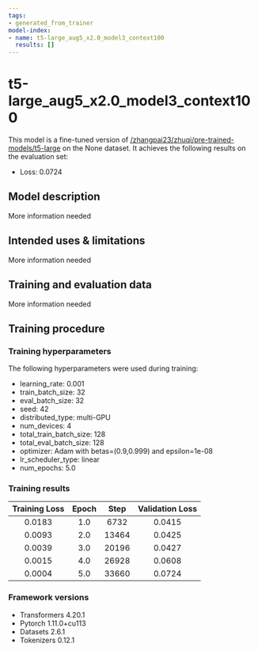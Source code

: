 ```yaml
---
tags:
- generated_from_trainer
model-index:
- name: t5-large_aug5_x2.0_model3_context100
  results: []
---
```


<!-- This model card has been generated automatically according to the information the Trainer had access to. You
should probably proofread and complete it, then remove this comment. -->

# t5-large_aug5_x2.0_model3_context100

This model is a fine-tuned version of [/zhangpai23/zhuqi/pre-trained-models/t5-large](https://huggingface.co//zhangpai23/zhuqi/pre-trained-models/t5-large) on the None dataset.
It achieves the following results on the evaluation set:
- Loss: 0.0724

## Model description

More information needed

## Intended uses & limitations

More information needed

## Training and evaluation data

More information needed

## Training procedure

### Training hyperparameters

The following hyperparameters were used during training:
- learning_rate: 0.001
- train_batch_size: 32
- eval_batch_size: 32
- seed: 42
- distributed_type: multi-GPU
- num_devices: 4
- total_train_batch_size: 128
- total_eval_batch_size: 128
- optimizer: Adam with betas=(0.9,0.999) and epsilon=1e-08
- lr_scheduler_type: linear
- num_epochs: 5.0

### Training results

| Training Loss | Epoch | Step  | Validation Loss |
|:-------------:|:-----:|:-----:|:---------------:|
| 0.0183        | 1.0   | 6732  | 0.0415          |
| 0.0093        | 2.0   | 13464 | 0.0425          |
| 0.0039        | 3.0   | 20196 | 0.0427          |
| 0.0015        | 4.0   | 26928 | 0.0608          |
| 0.0004        | 5.0   | 33660 | 0.0724          |


### Framework versions

- Transformers 4.20.1
- Pytorch 1.11.0+cu113
- Datasets 2.6.1
- Tokenizers 0.12.1
